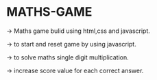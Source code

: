 # MATHS-GAME

-> Maths game bulid using html,css and javascript.

-> to start and reset game by using javascript.

-> to solve maths single digit multiplication.

-> increase score value for each correct answer.
 
